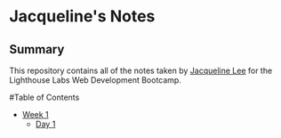 # Jacqueline's Notes
## Summary
This repository contains all of the notes taken by [Jacqueline Lee](https://github.com/jacquelinel33) for the Lighthouse Labs Web Development Bootcamp.


#Table of Contents
 * [Week 1](/Week_1)
    * [Day 1](/Week_1/Day_1)
    